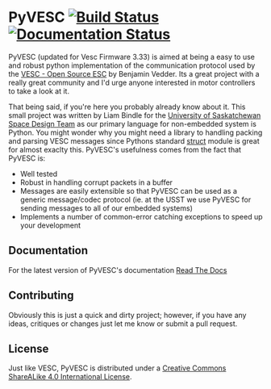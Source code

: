 # PyVESC [![Build Status](https://travis-ci.org/LiamBindle/PyVESC.svg?branch=master)](https://travis-ci.org/LiamBindle/PyVESC) [![Documentation Status](https://readthedocs.org/projects/pyvesc/badge/?version=latest)](http://pyvesc.readthedocs.io/en/latest/?badge=latest)
PyVESC (updated for Vesc Firmware 3.33) is aimed at being a easy to use and robust python implementation of the
communication protocol used by the
[VESC - Open Source ESC](http://vedder.se/2015/01/vesc-open-source-esc/) by
Benjamin Vedder. Its a great project with a really great community and I'd urge
anyone interested in motor controllers to take a look at it.

That being said, if you're here you probably already know about it. This small
project was written by Liam Bindle for the
[University of Saskatchewan Space Design Team](https://usst.ca)
as our primary language for non-embedded system is Python. You might wonder why
you might need a library to handling packing and parsing VESC messages since
Pythons standard
[struct](https://docs.python.org/3.5/library/struct.html)
module is great for almost exaclty this. PyVESC's usefulness comes from the fact
that PyVESC is:
- Well tested
- Robust in handling corrupt packets in a buffer
- Messages are easily extensible so that PyVESC can be used as a generic
  message/codec protocol (ie. at the USST we use PyVESC for sending messages to
  all of our embedded systems)
- Implements a number of common-error catching exceptions to speed up your
  development

## Documentation
For the latest version of PyVESC's documentation [Read The Docs](http://pyvesc.readthedocs.io/en/latest/)

## Contributing
Obviously this is just a quick and dirty project; however, if you have any ideas,
critiques or changes just let me know or submit a pull request.

## License
Just like VESC, PyVESC is distributed under a
[Creative Commons ShareALike 4.0 International License](https://creativecommons.org/licenses/by-sa/4.0/).
